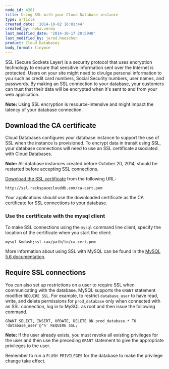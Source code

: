 ```yaml
---
node_id: 4281
title: Using SSL with your Cloud Database instance
type: article
created_date: '2014-10-02 16:01:44'
created_by: neha.verma
last_modified_date: '2014-10-17 20:5948'
last_modified_by: jered.heeschen
product: Cloud Databases
body_format: tinymce
---
```


SSL (Secure Sockets Layer) is a security protocol that uses encryption
technology to ensure that sensitive information sent over the Internet
is protected. Users on your site might need to divulge personal
information to you such as credit card numbers, Social Security numbers,
user names, and passwords. By making an SSL connection to your database,
your customers can trust that their data will be encrypted when it's
sent to and from your web application.

**Note:** Using SSL encryption is resource-intensive and might impact
the latency of your database connection.

Download the CA certificate
---------------------------

Cloud Databases configures your database instance to support the use of
SSL when the instance is provisioned. To encrypt data in transit using
SSL, your database connections will need to use an SSL certificate
associated with Cloud Databases.

**Note:** All database instances created before October 20, 2014, should
be restarted before accepting SSL connections.

[Download the SSL
certificate](http://ssl.rackspaceclouddb.com/ca-cert.pem) from the
following URL:

    http://ssl.rackspaceclouddb.com/ca-cert.pem

Your applications should use the downloaded certificate as the CA
certificate for SSL connections to your database.

### Use the certificate with the mysql client

To make SSL connections using the `mysql` command line client, specify
the location of the certificate when you start the client:

    mysql &mdash;ssl-ca=/path/to/ca-cert.pem

More information about using SSL with MySQL can be found in the [MySQL
5.6
documentation](http://dev.mysql.com/doc/refman/5.6/en/using-ssl-connections.html).

Require SSL connections
-----------------------

You can also set up restrictions on a user to require SSL when
communicating with the database. MySQL supports the `GRANT` statement
modifier `REQUIRE SSL`. For example, to restrict `database_user` to have
read, write, and delete permissions for `prod_database` only when
connected with an SSL connection, log in to MySQL as root and then issue
the following command.

    GRANT SELECT, INSERT, UPDATE, DELETE ON prod_database.* TO 'database_user'@'%' REQUIRE SSL;

**Note:** If the user already exists, you must revoke all existing
privileges for the user and then use the preceding `GRANT` statement to
give the appropriate privileges to the user.

Remember to run a `FLUSH PRIVILEGES` for the database to make the
privilege change take effect.

